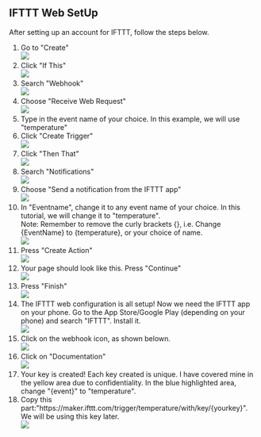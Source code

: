 ## IFTTT Web SetUp
After setting up an account for IFTTT, follow the steps below.
1) Go to "Create" <br/> <img src="https://user-images.githubusercontent.com/56757186/109113658-8b7d7280-7777-11eb-980f-6863fb197c62.jpg">
2) Click "If This" <br/> <img src="https://user-images.githubusercontent.com/56757186/110071077-58119800-7db6-11eb-8e3c-a185b88c86b5.png">
3) Search "Webhook" <br/> <img src="https://user-images.githubusercontent.com/56757186/110071284-b9396b80-7db6-11eb-9187-5b28fb7b4239.png">
4) Choose "Receive Web Request" <br/> <img src="https://user-images.githubusercontent.com/56757186/110071532-2b11b500-7db7-11eb-9cd4-1bea8e4e6e33.png">
5) Type in the event name of your choice. In this example, we will use "temperature"<br/>
6) Click "Create Trigger" <br/> <img src="https://user-images.githubusercontent.com/56757186/110071781-9fe4ef00-7db7-11eb-8f4e-b3822f45f12d.png">
7) Click "Then That" <br/> <img src="https://user-images.githubusercontent.com/56757186/110080383-53081500-7dc5-11eb-803f-35c73ae12aa6.png">
8) Search "Notifications" <br/> <img src="https://user-images.githubusercontent.com/56757186/110080580-9ebabe80-7dc5-11eb-90c0-b93748ee3b03.png">
9) Choose "Send a notification from the IFTTT app" <br/> <img src="https://user-images.githubusercontent.com/56757186/110080809-f9541a80-7dc5-11eb-9c0a-156338514e60.png">
10) In "Eventname", change it to any event name of your choice. In this tutorial, we will change it to "temperature".<br/>
  Note: Remember to remove the curly brackets {}, i.e. Change {EventName} to {temperature}, or your choice of name. <br/> <img src="https://user-images.githubusercontent.com/56757186/110081287-ac247880-7dc6-11eb-8a13-d360bdc8cbdb.png">
11) Press "Create Action"  <br/> <img src="https://user-images.githubusercontent.com/56757186/110081777-65834e00-7dc7-11eb-8ba1-0fc13288480a.png">
12) Your page should look like this. Press "Continue" <br/> <img src="https://user-images.githubusercontent.com/56757186/110081877-8e0b4800-7dc7-11eb-85eb-212f61031d58.png">
13) Press "Finish" <br/> <img src="https://user-images.githubusercontent.com/56757186/110081925-a11e1800-7dc7-11eb-82d5-6fc7123643f2.png">
14) The IFTTT web configuration is all setup! Now we need the IFTTT app on your phone. Go to the App Store/Google Play (depending on your phone) and search "IFTTT". Install it.
 <br/> <img src="https://user-images.githubusercontent.com/56757186/110082559-76808f00-7dc8-11eb-8d34-5ee1657f7c55.jpg">
15) Click on the webhook icon, as shown belown. <br/> <img src="https://user-images.githubusercontent.com/56757186/110082830-d9722600-7dc8-11eb-8dee-8ef8aa10adae.jpg">
16) Click on "Documentation" <br/> <img src="https://user-images.githubusercontent.com/56757186/110083123-44bbf800-7dc9-11eb-899a-6a5b475d0c1a.jpg">
17) Your key is created! Each key created is unique. I have covered mine in the yellow area due to confidentiality. In the blue highlighted area, change "{event}" to "temperature".<br/>
18) Copy this part:"https://<span></span>maker.ifttt.com/trigger/temperature/with/key/{yourkey}". We will be using this key later. <br/> <img src="https://user-images.githubusercontent.com/56757186/110084483-f90a4e00-7dca-11eb-8f00-33427fe4d8d8.jpg">
